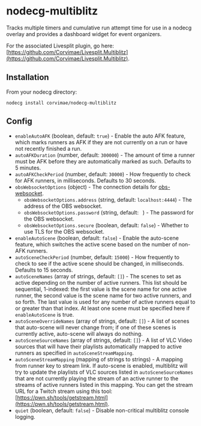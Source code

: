 # nodecg-multiblitz

Tracks multiple timers and cumulative run attempt time for use in a nodecg overlay and provides a dashboard widget for event organizers.

For the associated Livesplit plugin, go here: [https://github.com/Corvimae/Livesplit.Multiblitz](https://github.com/Corvimae/Livesplit.Multiblitz).

## Installation

From your nodecg directory:

```
nodecg install corvimae/nodecg-multiblitz
```

## Config

* `enableAutoAFK` (boolean, default: `true`) - Enable the auto AFK feature, which marks runners as AFK if they are not currently on a run or have not recently finished a run.
* `autoAFKDuration` (number, default: `300000`) - The amount of time a runner must be AFK before they are automatically marked as such. Defaults to 5 minutes.
* `autoAFKCheckPeriod` (number, default: `30000`) - How frequently to check for AFK runners, in milliseconds. Defaults to 30 seconds.
* `obsWebsocketOptions` (object) - The connection details for [obs-websocket](https://github.com/obsproject/obs-websocket).
  * `obsWebsocketOptions.address` (string, default: `localhost:4444`) - The address of the OBS websocket.
  * `obsWebsocketOptions.password` (string, default: ` `) - The password for the OBS websocket.
  * `obsWebsocketOptions.secure` (boolean, default: `false`) - Whether to use TLS for the OBS websocket.
* `enableAutoScene` (boolean, default: `false`) - Enable the auto-scene feature, which switches the active scene based on the number of non-AFK runners.
* `autoSceneCheckPeriod` (number, default: `15000`) - How frequently to check to see if the active scene should be changed, in milliseconds. Defaults to 15 seconds.
* `autoSceneNames` (array of strings, default: `[]`) - The scenes to set as active depending on the number of active runners. This list should be sequential, 1-indexed: the first value is the scene name for one active runner, the second value is the scene name for two active runners, and so forth. The last value is used for any number of active runners equal to or greater than that index. At least one scene must be specified here if `enableAutoScene` is true.
* `autoSceneOverrideNames` (array of strings, default: `[]`) - A list of scenes that auto-scene will never change from; if one of these scenes is currently active, auto-scene will always do nothing.
* `autoSceneSourceNames` (array of strings, default: `[]`) - A list of VLC Video sources that will have their playlists automatically mapped to active runners as specified in `autoSceneStreamMapping`.
* `autoSceneStreamMapping` (mapping of strings to strings) - A mapping from runner key to stream link. If auto-scene is enabled, multiblitz will try to update the playlists of VLC sources listed in `autoSceneSourceNames` that are not currently playing the stream of an active runner to the streams of active runners listed in this mapping. You can get the stream URL for a Twitch stream using this tool: [https://pwn.sh/tools/getstream.html](https://pwn.sh/tools/getstream.html).
* `quiet` (boolean, default: `false`) - Disable non-critical multiblitz console logging.